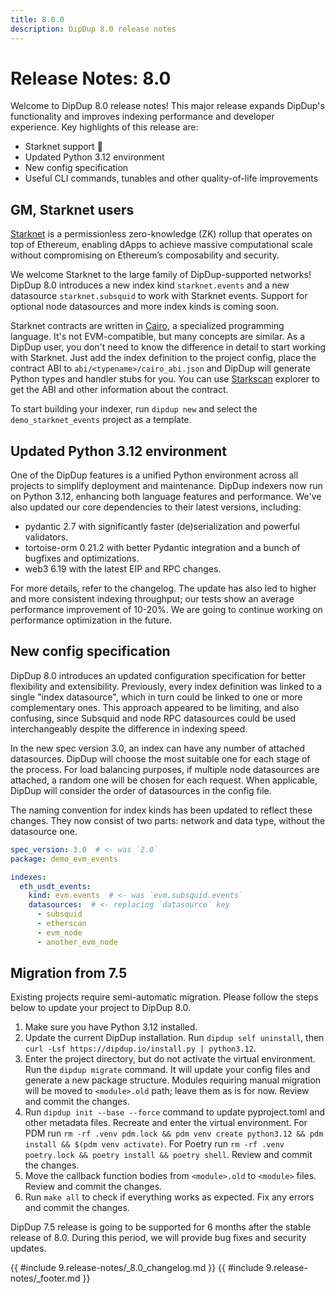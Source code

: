 ```yaml
---
title: 8.0.0
description: DipDup 8.0 release notes
---
```


# Release Notes: 8.0

Welcome to DipDup 8.0 release notes! This major release expands DipDup's functionality and improves indexing performance and developer experience. Key highlights of this release are:

- Starknet support 🐺
- Updated Python 3.12 environment
- New config specification
- Useful CLI commands, tunables and other quality-of-life improvements

## GM, Starknet users

[Starknet](https://docs.starknet.io/) is a permissionless zero-knowledge (ZK) rollup that operates on top of Ethereum, enabling dApps to achieve massive computational scale without compromising on Ethereum’s composability and security.

We welcome Starknet to the large family of DipDup-supported networks! DipDup 8.0 introduces a new index kind `starknet.events` and a new datasource `starknet.subsquid` to work with Starknet events. Support for optional node datasources and more index kinds is coming soon.

Starknet contracts are written in [Cairo](https://github.com/starkware-libs/cairo), a specialized programming language. It's not EVM-compatible, but many concepts are similar. As a DipDup user, you don't need to know the difference in detail to start working with Starknet. Just add the index definition to the project config, place the contract ABI to `abi/<typename>/cairo_abi.json` and DipDup will generate Python types and handler stubs for you. You can use [Starkscan](https://starkscan.co/contract/0x068f5c6a61780768455de69077e07e89787839bf8166decfbf92b645209c0fb8#class-code-history) explorer to get the ABI and other information about the contract.

To start building your indexer, run `dipdup new` and select the `demo_starknet_events` project as a template.

## Updated Python 3.12 environment

One of the DipDup features is a unified Python environment across all projects to simplify deployment and maintenance. DipDup indexers now run on Python 3.12, enhancing both language features and performance. We've also updated our core dependencies to their latest versions, including:

- pydantic 2.7 with significantly faster (de)serialization and powerful validators.
- tortoise-orm 0.21.2 with better Pydantic integration and a bunch of bugfixes and optimizations.
- web3 6.19 with the latest EIP and RPC changes.

For more details, refer to the changelog. The update has also led to higher and more consistent indexing throughput; our tests show an average performance improvement of 10-20%. We are going to continue working on performance optimization in the future.

## New config specification

DipDup 8.0 introduces an updated configuration specification for better flexibility and extensibility. Previously, every index definition was linked to a single "index datasource", which in turn could be linked to one or more complementary ones. This approach appeared to be limiting, and also confusing, since Subsquid and node RPC datasources could be used interchangeably despite the difference in indexing speed.

In the new spec version 3.0, an index can have any number of attached datasources. DipDup will choose the most suitable one for each stage of the process. For load balancing purposes, if multiple node datasources are attached, a random one will be chosen for each request. When applicable, DipDup will consider the order of datasources in the config file.

The naming convention for index kinds has been updated to reflect these changes. They now consist of two parts: network and data type, without the datasource one.

```yaml
spec_version: 3.0  # <- was `2.0`
package: demo_evm_events

indexes:
  eth_usdt_events:
    kind: evm.events  # <- was `evm.subsquid.events`
    datasources:  # <- replacing `datasource` key
      - subsquid
      - etherscan
      - evm_node
      - another_evm_node
```

## Migration from 7.5

Existing projects require semi-automatic migration. Please follow the steps below to update your project to DipDup 8.0.

1. Make sure you have Python 3.12 installed.
2. Update the current DipDup installation. Run `dipdup self uninstall`, then `curl -Lsf https://dipdup.io/install.py | python3.12`.
3. Enter the project directory, but do not activate the virtual environment. Run the `dipdup migrate` command. It will update your config files and generate a new package structure. Modules requiring manual migration will be moved to `<module>.old` path; leave them as is for now. Review and commit the changes.
4. Run `dipdup init --base --force` command to update pyproject.toml and other metadata files. Recreate and enter the virtual environment. For PDM run `rm -rf .venv pdm.lock && pdm venv create python3.12 && pdm install && $(pdm venv activate)`. For Poetry run `rm -rf .venv poetry.lock && poetry install && poetry shell`. Review and commit the changes.
5. Move the callback function bodies from `<module>.old` to `<module>` files. Review and commit the changes.
6. Run `make all` to check if everything works as expected. Fix any errors and commit the changes.

DipDup 7.5 release is going to be supported for 6 months after the stable release of 8.0. During this period, we will provide bug fixes and security updates.

{{ #include 9.release-notes/_8.0_changelog.md }}
{{ #include 9.release-notes/_footer.md }}
